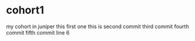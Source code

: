 # cohort1
my cohort in juniper 
this first one 
this is second commit 
third commit
fourth commit
fifth commit 
line 6 
